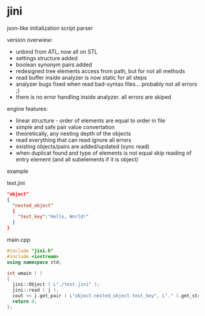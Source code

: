# jini
json-like initialization script parser

version overwiew:
- unbind from ATL, now all on STL
- settings structure added
- boolean synonym pairs added
- redesigned tree elements access from path, but for not all methods
- read buffer inside analyzer is now static for all steps
- analyzer bugs fixed when read bad-syntax files... probably not all errors ;)
- there is no error handling inside analyzer. all errors are skiped

engine features:
- linear structure - order of elements are equal to order in file
- simple and safe pair value convertation
- theoretically, any nesting depth of the objects
- read everything that can read ignore all errors
- existing objects/pairs are added/updated (sync read)
- when duplicat found and type of elements is not equal skip reading of entry element (and all subelements if it is object)

example

test.jini
```json
"object"
{
  "nested_object"
  {
    "test_key":"Hello, World!"
  }
}
```

main.cpp
```c++
#include "jini.h"
#include <iostream>
using namespace std;

int wmain ( )
{
  jini::Object ( L"./test.jini" );
  jini::read ( j );
  cout << j.get_pair ( L"object.nested_object.test_key", L"." ).get_string ( ) << endl;
  return 0;
};
```
